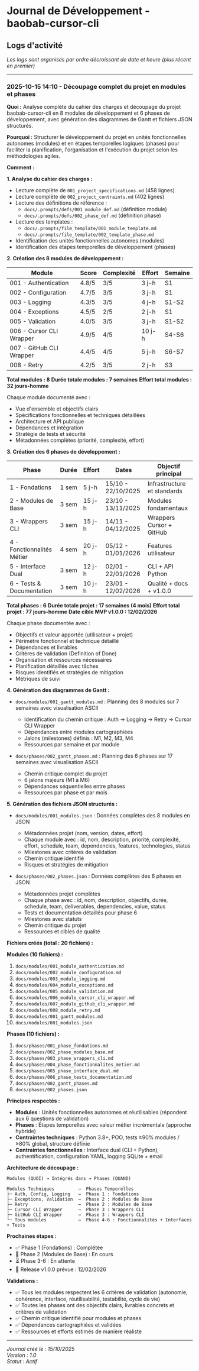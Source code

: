 # Journal de Développement - baobab-cursor-cli

## Logs d'activité

*Les logs sont organisés par ordre décroissant de date et heure (plus récent en premier)*

---

### 2025-10-15 14:10 - Découpage complet du projet en modules et phases

**Quoi :** Analyse complète du cahier des charges et découpage du projet baobab-cursor-cli en 8 modules de développement et 6 phases de développement, avec génération des diagrammes de Gantt et fichiers JSON structurés.

**Pourquoi :** Structurer le développement du projet en unités fonctionnelles autonomes (modules) et en étapes temporelles logiques (phases) pour faciliter la planification, l'organisation et l'exécution du projet selon les méthodologies agiles.

**Comment :**

**1. Analyse du cahier des charges :**
- Lecture complète de `001_project_specifications.md` (458 lignes)
- Lecture complète de `002_project_contraints.md` (402 lignes)
- Lecture des définitions de référence :
  - `docs/.prompts/defs/001_module_def.md` (définition module)
  - `docs/.prompts/defs/002_phase_def.md` (définition phase)
- Lecture des templates :
  - `docs/.prompts/file_template/001_module_template.md`
  - `docs/.prompts/file_template/002_template_phase.md`
- Identification des unités fonctionnelles autonomes (modules)
- Identification des étapes temporelles de développement (phases)

**2. Création des 8 modules de développement :**

| Module | Score | Complexité | Effort | Semaine |
|--------|-------|------------|--------|---------|
| 001 - Authentication | 4.8/5 | 3/5 | 3 j-h | S1 |
| 002 - Configuration | 4.7/5 | 3/5 | 3 j-h | S1 |
| 003 - Logging | 4.3/5 | 3/5 | 4 j-h | S1-S2 |
| 004 - Exceptions | 4.5/5 | 2/5 | 2 j-h | S1 |
| 005 - Validation | 4.0/5 | 3/5 | 3 j-h | S1-S2 |
| 006 - Cursor CLI Wrapper | 4.9/5 | 4/5 | 10 j-h | S4-S6 |
| 007 - GitHub CLI Wrapper | 4.4/5 | 4/5 | 5 j-h | S6-S7 |
| 008 - Retry | 4.2/5 | 3/5 | 2 j-h | S3 |

**Total modules : 8**
**Durée totale modules : 7 semaines**
**Effort total modules : 32 jours-homme**

Chaque module documenté avec :
- Vue d'ensemble et objectifs clairs
- Spécifications fonctionnelles et techniques détaillées
- Architecture et API publique
- Dépendances et intégration
- Stratégie de tests et sécurité
- Métadonnées complètes (priorité, complexité, effort)

**3. Création des 6 phases de développement :**

| Phase | Durée | Effort | Dates | Objectif principal |
|-------|-------|--------|-------|-------------------|
| 1 - Fondations | 1 sem | 5 j-h | 15/10 - 22/10/2025 | Infrastructure et standards |
| 2 - Modules de Base | 3 sem | 15 j-h | 23/10 - 13/11/2025 | Modules fondamentaux |
| 3 - Wrappers CLI | 3 sem | 15 j-h | 14/11 - 04/12/2025 | Wrappers Cursor + GitHub |
| 4 - Fonctionnalités Métier | 4 sem | 20 j-h | 05/12 - 01/01/2026 | Features utilisateur |
| 5 - Interface Dual | 3 sem | 12 j-h | 02/01 - 22/01/2026 | CLI + API Python |
| 6 - Tests & Documentation | 3 sem | 10 j-h | 23/01 - 12/02/2026 | Qualité + docs + v1.0.0 |

**Total phases : 6**
**Durée totale projet : 17 semaines (4 mois)**
**Effort total projet : 77 jours-homme**
**Date cible MVP v1.0.0 : 12/02/2026**

Chaque phase documentée avec :
- Objectifs et valeur apportée (utilisateur + projet)
- Périmètre fonctionnel et technique détaillé
- Dépendances et livrables
- Critères de validation (Definition of Done)
- Organisation et ressources nécessaires
- Planification détaillée avec tâches
- Risques identifiés et stratégies de mitigation
- Métriques de suivi

**4. Génération des diagrammes de Gantt :**
- `docs/modules/001_gantt_modules.md` : Planning des 8 modules sur 7 semaines avec visualisation ASCII
  - Identification du chemin critique : Auth → Logging → Retry → Cursor CLI Wrapper
  - Dépendances entre modules cartographiées
  - Jalons (milestones) définis : M1, M2, M3, M4
  - Ressources par semaine et par module
  
- `docs/phases/002_gantt_phases.md` : Planning des 6 phases sur 17 semaines avec visualisation ASCII
  - Chemin critique complet du projet
  - 6 jalons majeurs (M1 à M6)
  - Dépendances séquentielles entre phases
  - Ressources par phase et par mois

**5. Génération des fichiers JSON structurés :**
- `docs/modules/001_modules.json` : Données complètes des 8 modules en JSON
  - Métadonnées projet (nom, version, dates, effort)
  - Chaque module avec : id, nom, description, priorité, complexité, effort, schedule, team, dependencies, features, technologies, status
  - Milestones avec critères de validation
  - Chemin critique identifié
  - Risques et stratégies de mitigation
  
- `docs/phases/002_phases.json` : Données complètes des 6 phases en JSON
  - Métadonnées projet complètes
  - Chaque phase avec : id, nom, description, objectifs, durée, schedule, team, deliverables, dependencies, value, status
  - Tests et documentation détaillés pour phase 6
  - Milestones avec statuts
  - Chemin critique du projet
  - Ressources et cibles de qualité

**Fichiers créés (total : 20 fichiers) :**

**Modules (10 fichiers) :**
1. `docs/modules/001_module_authentication.md`
2. `docs/modules/002_module_configuration.md`
3. `docs/modules/003_module_logging.md`
4. `docs/modules/004_module_exceptions.md`
5. `docs/modules/005_module_validation.md`
6. `docs/modules/006_module_cursor_cli_wrapper.md`
7. `docs/modules/007_module_github_cli_wrapper.md`
8. `docs/modules/008_module_retry.md`
9. `docs/modules/001_gantt_modules.md`
10. `docs/modules/001_modules.json`

**Phases (10 fichiers) :**
1. `docs/phases/001_phase_fondations.md`
2. `docs/phases/002_phase_modules_base.md`
3. `docs/phases/003_phase_wrappers_cli.md`
4. `docs/phases/004_phase_fonctionnalites_metier.md`
5. `docs/phases/005_phase_interface_dual.md`
6. `docs/phases/006_phase_tests_documentation.md`
7. `docs/phases/002_gantt_phases.md`
8. `docs/phases/002_phases.json`

**Principes respectés :**
- **Modules** : Unités fonctionnelles autonomes et réutilisables (répondent aux 6 questions de validation)
- **Phases** : Étapes temporelles avec valeur métier incrémentale (approche hybride)
- **Contraintes techniques** : Python 3.8+, POO, tests ≥90% modules / ≥80% global, structure définie
- **Contraintes fonctionnelles** : Interface dual (CLI + Python), authentification, configuration YAML, logging SQLite + email

**Architecture de découpage :**
```
Modules (QUOI) → Intégrés dans → Phases (QUAND)

Modules Techniques         →  Phases Temporelles
├─ Auth, Config, Logging   →  Phase 1 : Fondations
├─ Exceptions, Validation  →  Phase 2 : Modules de Base
├─ Retry                   →  Phase 2 : Modules de Base
├─ Cursor CLI Wrapper      →  Phase 3 : Wrappers CLI
├─ GitHub CLI Wrapper      →  Phase 3 : Wrappers CLI
└─ Tous modules            →  Phase 4-6 : Fonctionnalités + Interfaces + Tests
```

**Prochaines étapes :**
- ✅ Phase 1 (Fondations) : Complétée
- 🔄 Phase 2 (Modules de Base) : En cours
- ⏳ Phase 3-6 : En attente
- 🎯 Release v1.0.0 prévue : 12/02/2026

**Validations :**
- ✅ Tous les modules respectent les 6 critères de validation (autonomie, cohérence, interface, réutilisabilité, testabilité, cycle de vie)
- ✅ Toutes les phases ont des objectifs clairs, livrables concrets et critères de validation
- ✅ Chemin critique identifié pour modules et phases
- ✅ Dépendances cartographiées et validées
- ✅ Ressources et efforts estimés de manière réaliste

---

*Journal créé le : 15/10/2025*  
*Version : 1.0*  
*Statut : Actif*
